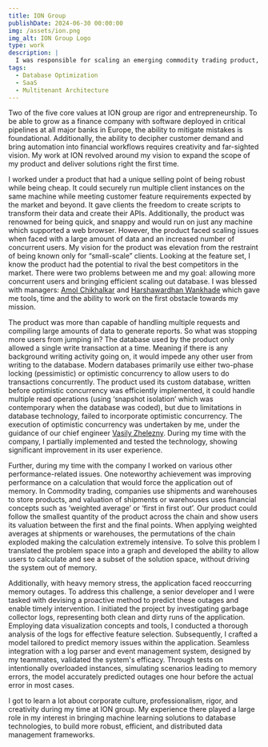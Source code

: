 ```yaml
---
title: ION Group
publishDate: 2024-06-30 00:00:00
img: /assets/ion.png
img_alt: ION Group Logo
type: work
description: |
  I was responsible for scaling an emerging commodity trading product, where getting it right the first time was crucial for our clients. I identified and implemented new strategies and performance improvements that had not been previously considered.
tags:
  - Database Optimization
  - SaaS
  - Multitenant Architecture 
---
```

Two of the five core values at ION group are rigor and entrepreneurship. To be able to grow as a finance company with software deployed in critical pipelines at all major banks in Europe, the ability to mitigate mistakes is foundational. Additionally, the ability to decipher customer demand and bring automation into financial workflows requires creativity and far-sighted vision. My work at ION revolved around my vision to expand the scope of my product and deliver solutions right the first time.

I worked under a product that had a unique selling point of being robust while being cheap. It could securely run multiple client instances on the same machine while meeting customer feature requirements expected by the market and beyond. It gave clients the freedom to create scripts to transform their data and create their APIs. Additionally, the product was renowned for being quick, and snappy and would run on just any machine which supported a web browser. However, the product faced scaling issues when faced with a large amount of data and an increased number of concurrent users. My vision for the product was elevation from the restraint of being known only for “small-scale” clients. Looking at the feature set, I know the product had the potential to rival the best competitors in the market. There were two problems between me and my goal: allowing more concurrent users and bringing efficient scaling out database. I was blessed with managers: [Amol Chikhalkar](https://www.linkedin.com/in/amol-chikhalkar-a21416307/) and [Harshawardhan Wankhade](https://www.linkedin.com/in/harshawardhan-wankhade-2898099/) which gave me tools, time and the ability to work on the first obstacle towards my mission.

The product was more than capable of handling multiple requests and compiling large amounts of data to generate reports. So what was stopping more users from jumping in? The database used by the product only allowed a single write transaction at a time. Meaning if there is any background writing activity going on, it would impede any other user from writing to the database. Modern databases primarily use either two-phase locking (pessimistic) or optimistic concurrency to allow users to do transactions concurrently. The product used its custom database, written before optimistic concurrency was efficiently implemented, it could handle multiple read operations (using ‘snapshot isolation’ which was contemporary when the database was coded), but due to limitations in database technology, failed to incorporate optimistic concurrency. The execution of optimistic concurrency was undertaken by me, under the guidance of our chief engineer [Vasily Zhelezny](https://www.linkedin.com/in/vasily-zhelezny-0773b61/). During my time with the company, I partially implemented and tested the technology, showing significant improvement in its user experience.

Further, during my time with the company I worked on various other performance-related issues. One noteworthy achievement was improving performance on a calculation that would force the application out of memory. In Commodity trading, companies use shipments and warehouses to store products, and valuation of shipments or warehouses uses financial concepts such as ‘weighted average’ or ‘first in first out’. Our product could follow the smallest quantity of the product across the chain and show users its valuation between the first and the final points. When applying weighted averages at shipments or warehouses, the permutations of the chain exploded making the calculation extremely intensive. To solve this problem I translated the problem space into a graph and developed the ability to allow users to calculate and see a subset of the solution space, without driving the system out of memory.

Additionally, with heavy memory stress, the application faced reoccurring memory outages. To address this challenge, a senior developer and I were tasked with devising a proactive method to predict these outages and enable timely intervention. I initiated the project by investigating garbage collector logs, representing both clean and dirty runs of the application. Employing data visualization concepts and tools, I conducted a thorough analysis of the logs for effective feature selection. Subsequently, I crafted a model tailored to predict memory issues within the application. Seamless integration with a log parser and event management system, designed by my teammates, validated the system's efficacy. Through tests on intentionally overloaded instances, simulating scenarios leading to memory errors, the model accurately predicted outages one hour before the actual error in most cases.

I got to learn a lot about corporate culture, professionalism, rigor, and creativity during my time at ION group. My experience there played a large role in my interest in bringing machine learning solutions to database technologies, to build more robust, efficient, and distributed data management frameworks.